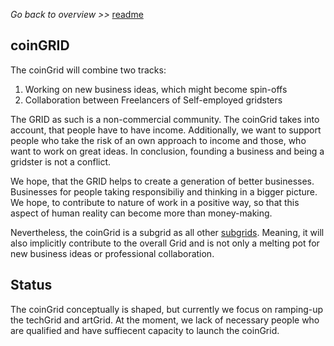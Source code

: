_Go back to overview >>_ [readme](../README.md)

## coinGRID

The coinGrid will combine two tracks:
1) Working on new business ideas, which might become spin-offs
2) Collaboration between Freelancers of Self-employed gridsters

The GRID as such is a non-commercial community. The coinGrid takes into account, that people have to have income.
Additionally, we want to support people who take the risk of an own approach to income and those, who want to work on great ideas.
In conclusion, founding a business and being a gridster is not a conflict.

We hope, that the GRID helps to create a generation of better businesses.
Businesses for people taking responsibiliy and thinking in a bigger picture.
We hope, to contribute to nature of work in a positive way, so that this aspect of human reality can become more than money-making.

Nevertheless, the coinGrid is a subgrid as all other [subgrids](../gridMechanics/subgrids.md). Meaning, it will also implicitly contribute to the overall Grid and is not only a melting pot for new business ideas or professional collaboration.

## Status

The coinGrid conceptually is shaped, but currently we focus on ramping-up the techGrid and artGrid.
At the moment, we lack of necessary people who are qualified and have suffiecent capacity to launch the coinGrid.

